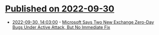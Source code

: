 # [Published on 2022-09-30](index.md)

* [2022-09-30, 14:03:00](https://it.slashdot.org/story/22/09/30/144220/microsoft-says-two-new-exchange-zero-day-bugs-under-active-attack-but-no-immediate-fix?utm_source=rss1.0mainlinkanon&utm_medium=feed) - [Microsoft Says Two New Exchange Zero-Day Bugs Under Active Attack, But No Immediate Fix](https://it.slashdot.org/story/22/09/30/144220/microsoft-says-two-new-exchange-zero-day-bugs-under-active-attack-but-no-immediate-fix?utm_source=rss1.0mainlinkanon&utm_medium=feed)
